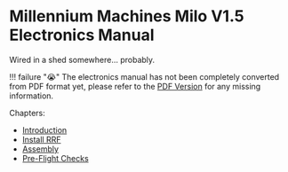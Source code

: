 # Millennium Machines Milo V1.5 Electronics Manual

Wired in a shed somewhere... probably.

!!! failure ":sob:"
    The electronics manual has not been completely converted from PDF format yet,
    please refer to the [PDF Version](https://github.com/MillenniumMachines/Milo-v1.5/tree/main/Manuals/MILO%20V1.5%20ELECTRONICS%20AND%20FIRMWARE%20MANUAL.pdf) for any missing information.

Chapters:

- [Introduction](chapters/introduction.md)
- [Install RRF](chapters/install_rrf.md)
- [Assembly](chapters/assemble_electronics.md)
- [Pre-Flight Checks](chapters/pre_flight_checks.md)
